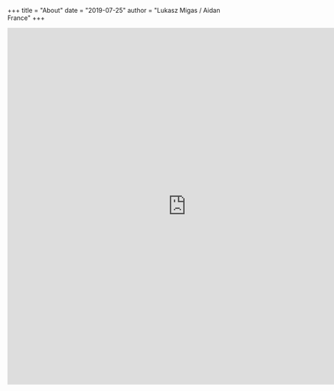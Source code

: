 +++
title = "About"
date = "2019-07-25"
author = "Lukasz Migas / Aidan France"
+++

<iframe src="https://widgets.figshare.com/articles/8241395/embed?show_title=1" width="800" height="800" allowfullscreen="true" frameborder="0"></iframe>
